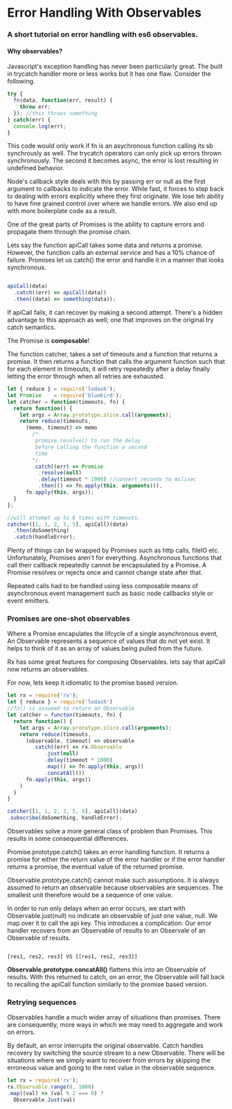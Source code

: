 # Error Handling With Observables
### A short tutorial on error handling with es6 observables.

#### Why observables?

Javascript's exception handling has never been particularly great. The built in trycatch handler more or less works but it has one flaw. Consider the following.

```javascript
try {
  fn(data, function(err, result) {
    throw err;
  }); //this throws something
} catch(err) {
  console.log(err);
}

```

This code would only work if fn is an asychronous function calling its sb synchrously as well. The trycatch operators can only pick up errors thrown synchronously. The second it becomes async, the error is lost resulting in undefined behavior.

Node's callback style deals with this by passing err or null as the first argument to callbacks to indicate the error. While fast, it forces to step back to dealing with errors explicitly where they first originate. We lose teh ability to have fine grained control over where we handle errors. We also end up with more boilerplate code as a result.

One of the great parts of Promises is the ability to capture errors and propagate them through the promise chain.

Lets say the function apiCall takes some data and returns a promise. However, the function calls an external service and has a 10% chance of failure. Promises let us catch() the error and handle it in a manner that looks synchronous.

```javascript

apiCall(data)
  .catch((err) => apiCall(data))
  .then((data) => something(data));

```
If apiCall fails, it can recover by making a second attempt. There's a hidden advantage to this approach as well; one that improves on the original try catch semantics.

The Promise is **composable**!

The function catcher, takes a set of timeouts and a function that returns a promise. It then returns a function that calls the argument function such that for each element in timeouts, it will
retry repeatedly after a delay finally letting the error through when all retries are exhausted.

```javascript
let { reduce } = require('lodash');
let Promise    = require('bluebird');
let catcher = function(timeouts, fn) {
  return function() {
    let args = Array.prototype.slice.call(arguments);
    return reduce(timeouts,
      (memo, timeout) => memo
        /*
         promise.resolve() to run the delay
         before calling the function a second
         time
        */
        .catch((err) => Promise
          .resolve(null)
          .delay(timeout * 1000) //convert seconds to milisec
          .then(() => fn.apply(this, arguments))),
      fn.apply(this, args));
  }
};

//will attempt up to 6 times with timeouts.
catcher([1, 1, 2, 3, 5], apiCall)(data)
  .then(doSomething)
  .catch(handleError);

```

Plenty of things can be wrapped by Promises such as http calls, fileIO etc. Unfortunately, Promises aren't for everything.  Asynchronous functions that call their callback repeatedly cannot be encapsulated by a Promise. A Promise resolves or rejects once and cannot change state after that.

Repeated calls had to be handled using less composable means of asynchronous event management such as basic node callbacks style or event emitters.

### Promises are one-shot observables

Where a Promise encapulates the lifcycle of a single asynchronous event, An Observable represents a sequence of values that do not yet exist. It helps to think of it as an array of values being pulled from the future.

Rx has some great features for composing Observables. lets say that apiCall now returns an observables.

For now, lets keep it idiomatic to the promise based version.

```javascript
let rx = require('rx');
let { reduce } = require('lodash')
//fn() is assumed to return an Observable
let catcher = functon(timeouts, fn) {
  return function() {
    let args = Array.prototype.slice.call(arguments);
    return reduce(timeouts,
      (observable, timeout) => observable
        .catch((err) => rx.Observable
            .just(null)
            .delay(timeout * 1000)
            .map(() => fn.apply(this, args))
            .concatAll())
      fn.apply(this, args))
    )
  }
}

catcher([1, 1, 2, 3, 5, 8], apiCall)(data)
.subscribe(doSomething, handleError);

```

Observables solve a more general class of problem than Promises. This results in some consequential differences.

Promise.prototype.catch() takes an error handling function. It returns a promise for either the return value of the error handler or if the error handler returns a promise, the eventual value of the returned promise.

Observable.prototype.catch() cannot make such assumptions. It is always assumed to return an observable because observables are sequences. The smallest unit therefore would be a sequence of one value.

In order to run only delays when an error occurs, we start with Observable.just(null) no indicate an observable of just one value, null. We map over it to call the api key. This introduces a complication. Our error handler recovers from an Observable of results to an Observale of an Observable of results.

```

[res1, res2, res3] VS [[res1, res2, res3]]

```

**Observable.prototype.concatAll()** flattens this into an Observable of results. With this returned to catch, on an error, the Observable will fall back to recalling the apiCall function similarly to the promise based version.

### Retrying sequences

Observables handle a much wider array of situations than promises. There are consequently, more ways in which we may need to aggregate and work on errors.

By default, an error interrupts the original observable. Catch handles recovery by switching the source stream to a new Observable. There will be situations where we simply want to recover from errors by skipping the erroneous value and going to the next value in the observable sequence.

```javascript
let rx = require('rx');
rx.Observable.range(0, 1000)
.map((val) => (val % 2 === 0) ?
  Observable.Just(val)




```
